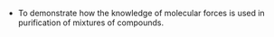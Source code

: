 - To demonstrate how the knowledge of molecular forces is used in purification of mixtures of compounds.
